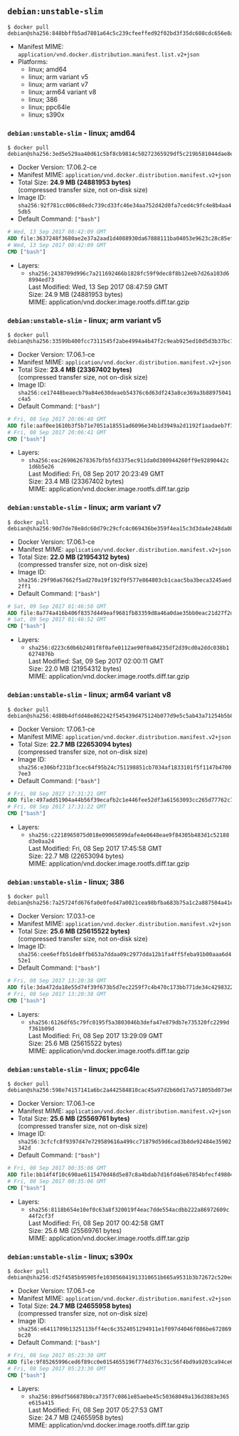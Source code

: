 ## `debian:unstable-slim`

```console
$ docker pull debian@sha256:848bbffb5ad7801a64c5c239cfeeffed92f02bd3f35dc608cdc656e8aad69713
```

-	Manifest MIME: `application/vnd.docker.distribution.manifest.list.v2+json`
-	Platforms:
	-	linux; amd64
	-	linux; arm variant v5
	-	linux; arm variant v7
	-	linux; arm64 variant v8
	-	linux; 386
	-	linux; ppc64le
	-	linux; s390x

### `debian:unstable-slim` - linux; amd64

```console
$ docker pull debian@sha256:3ed5e529aa40d61c5bf8cb9814c50272365929df5c219b581044dae8e469f5ee
```

-	Docker Version: 17.06.2-ce
-	Manifest MIME: `application/vnd.docker.distribution.manifest.v2+json`
-	Total Size: **24.9 MB (24881953 bytes)**  
	(compressed transfer size, not on-disk size)
-	Image ID: `sha256:92f781cc006c08edc739cd33fc46e34aa752d42d0fa7ced4c9fc4e8b4aa45db5`
-	Default Command: `["bash"]`

```dockerfile
# Wed, 13 Sep 2017 08:42:09 GMT
ADD file:3637248f3680ae2e37a2aad1d4088930da67888111ba04053e9623c28c85ef88 in / 
# Wed, 13 Sep 2017 08:42:09 GMT
CMD ["bash"]
```

-	Layers:
	-	`sha256:2438709d996c7a211692466b1828fc59f9dec8f8b12eeb7d26a103d68994ed73`  
		Last Modified: Wed, 13 Sep 2017 08:47:59 GMT  
		Size: 24.9 MB (24881953 bytes)  
		MIME: application/vnd.docker.image.rootfs.diff.tar.gzip

### `debian:unstable-slim` - linux; arm variant v5

```console
$ docker pull debian@sha256:33599b400fcc7311545f2abe4994a4b47f2c9eab925ed10d5d3b37bc1a38eee6
```

-	Docker Version: 17.06.1-ce
-	Manifest MIME: `application/vnd.docker.distribution.manifest.v2+json`
-	Total Size: **23.4 MB (23367402 bytes)**  
	(compressed transfer size, not on-disk size)
-	Image ID: `sha256:ce17448beaecb79a84e630deaeb54376c6d63df243a8ce369a3b88975041c4a5`
-	Default Command: `["bash"]`

```dockerfile
# Fri, 08 Sep 2017 20:06:40 GMT
ADD file:aaf0ee1610b3f5b71e7051a18551ad6096e34b1d3949a2d1192f1aadaeb7f1e8 in / 
# Fri, 08 Sep 2017 20:06:41 GMT
CMD ["bash"]
```

-	Layers:
	-	`sha256:eac269062678367bfb5fd3375ec911da0d300944260ff9e92890442c1d6b5e26`  
		Last Modified: Fri, 08 Sep 2017 20:23:49 GMT  
		Size: 23.4 MB (23367402 bytes)  
		MIME: application/vnd.docker.image.rootfs.diff.tar.gzip

### `debian:unstable-slim` - linux; arm variant v7

```console
$ docker pull debian@sha256:90d7de78e8dc60d79c29cfc4c069436be359f4ea15c3d3da4e248da085186456
```

-	Docker Version: 17.06.1-ce
-	Manifest MIME: `application/vnd.docker.distribution.manifest.v2+json`
-	Total Size: **22.0 MB (21954312 bytes)**  
	(compressed transfer size, not on-disk size)
-	Image ID: `sha256:29f90a67662f5ad270a19f192f9f577e864803cb1caac5ba3beca3245aed2ff1`
-	Default Command: `["bash"]`

```dockerfile
# Sat, 09 Sep 2017 01:46:50 GMT
ADD file:8a774a416b406f8357d449eaf9681fb83359d8a46a0dae35bb0eac21d27f2d61 in / 
# Sat, 09 Sep 2017 01:46:52 GMT
CMD ["bash"]
```

-	Layers:
	-	`sha256:d223c60b6b2401f8f0afe0112ae90f0a84235df2d39cd0a2ddc038b16274876b`  
		Last Modified: Sat, 09 Sep 2017 02:00:11 GMT  
		Size: 22.0 MB (21954312 bytes)  
		MIME: application/vnd.docker.image.rootfs.diff.tar.gzip

### `debian:unstable-slim` - linux; arm64 variant v8

```console
$ docker pull debian@sha256:4d80b4dfdd48e862242f545439d475124b077d9e5c5ab43a71254b5b859609cf
```

-	Docker Version: 17.06.1-ce
-	Manifest MIME: `application/vnd.docker.distribution.manifest.v2+json`
-	Total Size: **22.7 MB (22653094 bytes)**  
	(compressed transfer size, not on-disk size)
-	Image ID: `sha256:e306bf231bf3cec64f95b24c751198851cb7034af1833101f5f1147b47007ee3`
-	Default Command: `["bash"]`

```dockerfile
# Fri, 08 Sep 2017 17:31:21 GMT
ADD file:497add51904a44b56f39ecafb2c1e446fee52df3a61563093cc265d77762c78c in / 
# Fri, 08 Sep 2017 17:31:22 GMT
CMD ["bash"]
```

-	Layers:
	-	`sha256:c2218965075d018e09065899dafe4e0648eae9f84305b483d1c52188d3e0aa24`  
		Last Modified: Fri, 08 Sep 2017 17:45:58 GMT  
		Size: 22.7 MB (22653094 bytes)  
		MIME: application/vnd.docker.image.rootfs.diff.tar.gzip

### `debian:unstable-slim` - linux; 386

```console
$ docker pull debian@sha256:7a25724fd676fa0e0fed47a0021cea98bfba683b75a1c2a887504a41efb5817e
```

-	Docker Version: 17.03.1-ce
-	Manifest MIME: `application/vnd.docker.distribution.manifest.v2+json`
-	Total Size: **25.6 MB (25615522 bytes)**  
	(compressed transfer size, not on-disk size)
-	Image ID: `sha256:cee6effb51de8ffb653a7ddaa09c2977dda12b1fa4ff5feba91b00aaa6d452e1`
-	Default Command: `["bash"]`

```dockerfile
# Fri, 08 Sep 2017 13:20:38 GMT
ADD file:3da472da18e55d74f39f673b5d7ec2259f7c4b470c173bb771de34c4298322be in / 
# Fri, 08 Sep 2017 13:20:38 GMT
CMD ["bash"]
```

-	Layers:
	-	`sha256:6126df65c79fc0195f5a3803046b3defa47e879db7e735320fc2299df361b09d`  
		Last Modified: Fri, 08 Sep 2017 13:29:09 GMT  
		Size: 25.6 MB (25615522 bytes)  
		MIME: application/vnd.docker.image.rootfs.diff.tar.gzip

### `debian:unstable-slim` - linux; ppc64le

```console
$ docker pull debian@sha256:598e74157141a6bc2a442584810cac45a97d2b60d17a571805bd073e6d59d011
```

-	Docker Version: 17.06.1-ce
-	Manifest MIME: `application/vnd.docker.distribution.manifest.v2+json`
-	Total Size: **25.6 MB (25569761 bytes)**  
	(compressed transfer size, not on-disk size)
-	Image ID: `sha256:3cfcfc8f9397d47e729589616a499cc71879d59d6cad3b8de92484e35902342d`
-	Default Command: `["bash"]`

```dockerfile
# Fri, 08 Sep 2017 00:35:06 GMT
ADD file:bb14f4f10c690ae6115470d48d5e87c8a4bdab7d16fd46e67854bfecf4980429 in / 
# Fri, 08 Sep 2017 00:35:06 GMT
CMD ["bash"]
```

-	Layers:
	-	`sha256:8118b654e10ef0c63a8f320019f4eac7dde554acdbb222a86972609c44f2cf3f`  
		Last Modified: Fri, 08 Sep 2017 00:42:58 GMT  
		Size: 25.6 MB (25569761 bytes)  
		MIME: application/vnd.docker.image.rootfs.diff.tar.gzip

### `debian:unstable-slim` - linux; s390x

```console
$ docker pull debian@sha256:d52f4585b95905fe103056041913310651b665a9531b3b72672c520edcbd26f6
```

-	Docker Version: 17.06.1-ce
-	Manifest MIME: `application/vnd.docker.distribution.manifest.v2+json`
-	Total Size: **24.7 MB (24655958 bytes)**  
	(compressed transfer size, not on-disk size)
-	Image ID: `sha256:e6411709b1325113bff4ec6c3524051294911e1f097d4046f086be672869bc20`
-	Default Command: `["bash"]`

```dockerfile
# Fri, 08 Sep 2017 05:23:30 GMT
ADD file:9f85265996ced6f89cc0e0154655196f774d376c31c56f4bd9a9203ca94ce62c in / 
# Fri, 08 Sep 2017 05:23:30 GMT
CMD ["bash"]
```

-	Layers:
	-	`sha256:896df566878b0ca735f7c0861e85aebe45c50368049a136d3883e365e615a415`  
		Last Modified: Fri, 08 Sep 2017 05:27:53 GMT  
		Size: 24.7 MB (24655958 bytes)  
		MIME: application/vnd.docker.image.rootfs.diff.tar.gzip

